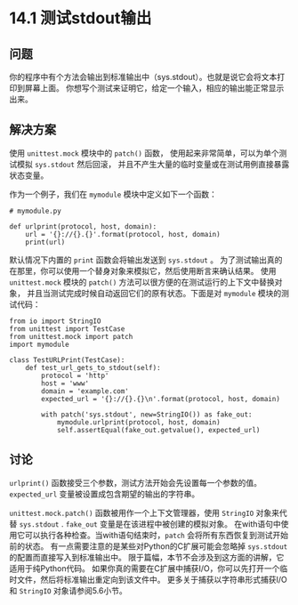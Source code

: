 # 14.1 测试stdout输出

## 问题

你的程序中有个方法会输出到标准输出中（sys.stdout）。也就是说它会将文本打印到屏幕上面。 你想写个测试来证明它，给定一个输入，相应的输出能正常显示出来。

## 解决方案

使用 `unittest.mock` 模块中的 `patch()` 函数， 使用起来非常简单，可以为单个测试模拟 `sys.stdout` 然后回滚， 并且不产生大量的临时变量或在测试用例直接暴露状态变量。

作为一个例子，我们在 `mymodule` 模块中定义如下一个函数：

```
# mymodule.py

def urlprint(protocol, host, domain):
    url = '{}://{}.{}'.format(protocol, host, domain)
    print(url)
```

默认情况下内置的 `print` 函数会将输出发送到 `sys.stdout` 。 为了测试输出真的在那里，你可以使用一个替身对象来模拟它，然后使用断言来确认结果。 使用 `unittest.mock` 模块的 `patch()` 方法可以很方便的在测试运行的上下文中替换对象， 并且当测试完成时候自动返回它们的原有状态。下面是对 `mymodule` 模块的测试代码：

```
from io import StringIO
from unittest import TestCase
from unittest.mock import patch
import mymodule

class TestURLPrint(TestCase):
    def test_url_gets_to_stdout(self):
        protocol = 'http'
        host = 'www'
        domain = 'example.com'
        expected_url = '{}://{}.{}\n'.format(protocol, host, domain)

        with patch('sys.stdout', new=StringIO()) as fake_out:
            mymodule.urlprint(protocol, host, domain)
            self.assertEqual(fake_out.getvalue(), expected_url)
```

## 讨论

`urlprint()` 函数接受三个参数，测试方法开始会先设置每一个参数的值。 `expected_url` 变量被设置成包含期望的输出的字符串。

`unittest.mock.patch()` 函数被用作一个上下文管理器，使用 `StringIO` 对象来代替 `sys.stdout` . `fake_out` 变量是在该进程中被创建的模拟对象。 在with语句中使用它可以执行各种检查。当with语句结束时，`patch` 会将所有东西恢复到测试开始前的状态。 有一点需要注意的是某些对Python的C扩展可能会忽略掉 `sys.stdout` 的配置而直接写入到标准输出中。 限于篇幅，本节不会涉及到这方面的讲解，它适用于纯Python代码。 如果你真的需要在C扩展中捕获I/O，你可以先打开一个临时文件，然后将标准输出重定向到该文件中。 更多关于捕获以字符串形式捕获I/O和 `StringIO` 对象请参阅5.6小节。